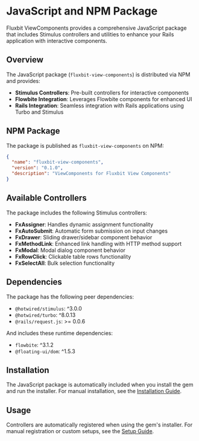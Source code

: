 # JavaScript and NPM Package

Fluxbit ViewComponents provides a comprehensive JavaScript package that includes Stimulus controllers and utilities to enhance your Rails application with interactive components.

## Overview

The JavaScript package (`fluxbit-view-components`) is distributed via NPM and provides:

- **Stimulus Controllers**: Pre-built controllers for interactive components
- **Flowbite Integration**: Leverages Flowbite components for enhanced UI
- **Rails Integration**: Seamless integration with Rails applications using Turbo and Stimulus

## NPM Package

The package is published as `fluxbit-view-components` on NPM:

```json
{
  "name": "fluxbit-view-components",
  "version": "0.1.0",
  "description": "ViewComponents for Fluxbit View Components"
}
```

## Available Controllers

The package includes the following Stimulus controllers:

- **FxAssigner**: Handles dynamic assignment functionality
- **FxAutoSubmit**: Automatic form submission on input changes
- **FxDrawer**: Sliding drawer/sidebar component behavior
- **FxMethodLink**: Enhanced link handling with HTTP method support
- **FxModal**: Modal dialog component behavior
- **FxRowClick**: Clickable table rows functionality
- **FxSelectAll**: Bulk selection functionality

## Dependencies

The package has the following peer dependencies:

- `@hotwired/stimulus`: ^3.0.0
- `@hotwired/turbo`: ^8.0.13
- `@rails/request.js`: >= 0.0.6

And includes these runtime dependencies:

- `flowbite`: ^3.1.2
- `@floating-ui/dom`: ^1.5.3

## Installation

The JavaScript package is automatically included when you install the gem and run the installer. For manual installation, see the [Installation Guide](../01_Getting_Started/02_Install.md).

## Usage

Controllers are automatically registered when using the gem's installer. For manual registration or custom setups, see the [Setup Guide](./Setup.md).